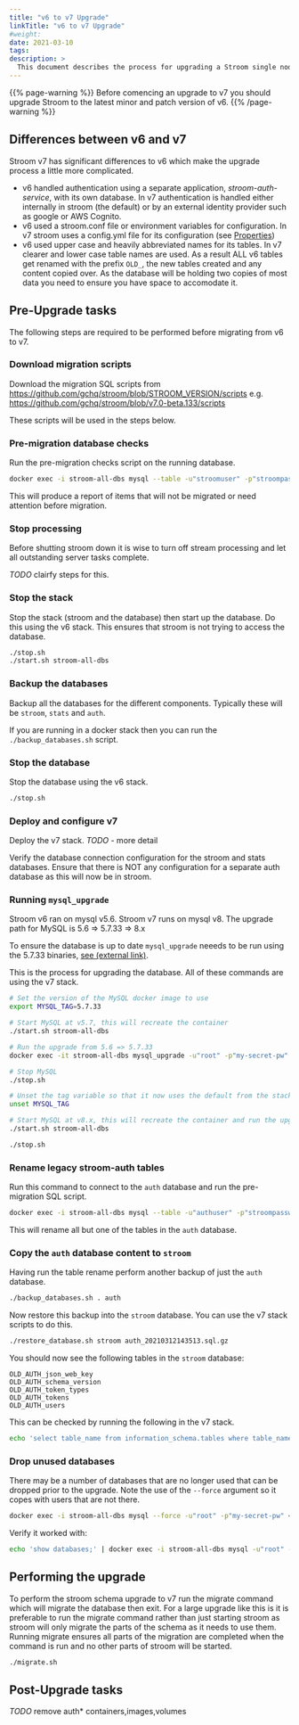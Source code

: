 ```yaml
---
title: "v6 to v7 Upgrade"
linkTitle: "v6 to v7 Upgrade"
#weight:
date: 2021-03-10
tags: 
description: >
  This document describes the process for upgrading a Stroom single node docker stack from v6.x to v7.x.
---
```


{{% page-warning %}}
Before comencing an upgrade to v7 you should upgrade Stroom to the latest minor and patch version of v6.
{{% /page-warning %}}

## Differences between v6 and v7

Stroom v7 has significant differences to v6 which make the upgrade process a little more complicated.

* v6 handled authentication using a separate application, _stroom-auth-service_, with its own database.
  In v7 authentication is handled either internally in stroom (the default) or by an external identity provider such as google or AWS Cognito.
* v6 used a stroom.conf file or environment variables for configuration.
  In v7 stroom uses a config.yml file for its configuration (see [Properties](../../user-guide/properties.md))
* v6 used upper case and heavily abbreviated names for its tables.
  In v7 clearer and lower case table names are used.
  As a result ALL v6 tables get renamed with the prefix `OLD_`, the new tables created and any content copied over.
  As the database will be holding two copies of most data you need to ensure you have space to accomodate it.


## Pre-Upgrade tasks

The following steps are required to be performed before migrating from v6 to v7.


### Download migration scripts

Download the migration SQL scripts from https://github.com/gchq/stroom/blob/STROOM_VERSION/scripts 
e.g. https://github.com/gchq/stroom/blob/v7.0-beta.133/scripts 

These scripts will be used in the steps below.


### Pre-migration database checks

Run the pre-migration checks script on the running database.

```bash
docker exec -i stroom-all-dbs mysql --table -u"stroomuser" -p"stroompassword1" stroom < v7_db_pre_migration_checks.sql
```

This will produce a report of items that will not be migrated or need attention before migration.


### Stop processing

Before shutting stroom down it is wise to turn off stream processing and let all outstanding server tasks complete.

*TODO* clairfy steps for this.


### Stop the stack

Stop the stack (stroom and the database) then start up the database.
Do this using the v6 stack.
This ensures that stroom is not trying to access the database.

```bash
./stop.sh
./start.sh stroom-all-dbs
```

### Backup the databases

Backup all the databases for the different components.
Typically these will be `stroom`, `stats` and `auth`.

If you are running in a docker stack then you can run the `./backup_databases.sh` script.


### Stop the database

Stop the database using the v6 stack.

```bash
./stop.sh
```


### Deploy and configure v7

Deploy the v7 stack.
*TODO* - more detail

Verify the database connection configuration for the stroom and stats databases.
Ensure that there is NOT any configuration for a separate auth database as this will now be in stroom.


### Running `mysql_upgrade`

Stroom v6 ran on mysql v5.6.
Stroom v7 runs on mysql v8.
The upgrade path for MySQL is 5.6 => 5.7.33 => 8.x

To ensure the database is up to date `mysql_upgrade` neeeds to be run using the 5.7.33 binaries, [see (external link)](https://dev.mysql.com/doc/refman/8.0/en/mysql-upgrade.html).

This is the process for upgrading the database. All of these commands are using the v7 stack.

```bash
# Set the version of the MySQL docker image to use
export MYSQL_TAG=5.7.33

# Start MySQL at v5.7, this will recreate the container
./start.sh stroom-all-dbs

# Run the upgrade from 5.6 => 5.7.33
docker exec -it stroom-all-dbs mysql_upgrade -u"root" -p"my-secret-pw"

# Stop MySQL
./stop.sh

# Unset the tag variable so that it now uses the default from the stack (8.x)
unset MYSQL_TAG

# Start MySQL at v8.x, this will recreate the container and run the upgrade from 5.7.33=>8
./start.sh stroom-all-dbs

./stop.sh
```


### Rename legacy stroom-auth tables

Run this command to connect to the `auth` database and run the pre-migration SQL script.

```bash
docker exec -i stroom-all-dbs mysql --table -u"authuser" -p"stroompassword1" auth < v7_auth_db_table_rename.sql
```

This will rename all but one of the tables in the `auth` database.


### Copy the `auth` database content to `stroom`

Having run the table rename perform another backup of just the `auth` database.

```bash
./backup_databases.sh . auth
```

Now restore this backup into the `stroom` database.
You can use the v7 stack scripts to do this.

```bash
./restore_database.sh stroom auth_20210312143513.sql.gz
```

You should now see the following tables in the `stroom` database:

```
OLD_AUTH_json_web_key
OLD_AUTH_schema_version
OLD_AUTH_token_types
OLD_AUTH_tokens
OLD_AUTH_users
```

This can be checked by running the following in the v7 stack.

```bash
echo 'select table_name from information_schema.tables where table_name like "OLD_AUTH%"' | ./database_shell.sh
```

### Drop unused databases

There may be a number of databases that are no longer used that can be dropped prior to the upgrade.
Note the use of the `--force` argument so it copes with users that are not there.

```bash
docker exec -i stroom-all-dbs mysql --force -u"root" -p"my-secret-pw" < v7_drop_unused_databases.sql

```

Verify it worked with:

```bash
echo 'show databases;' | docker exec -i stroom-all-dbs mysql -u"root" -p"my-secret-pw"
```


## Performing the upgrade

To perform the stroom schema upgrade to v7 run the migrate command which will migrate the database then exit.
For a large upgrade like this is it is preferable to run the migrate command rather than just starting stroom as stroom will only migrate the parts of the schema as it needs to use them.
Running migrate ensures all parts of the migration are completed when the command is run and no other parts of stroom will be started.

```bash
./migrate.sh
```


## Post-Upgrade tasks

*TODO* remove auth* containers,images,volumes
